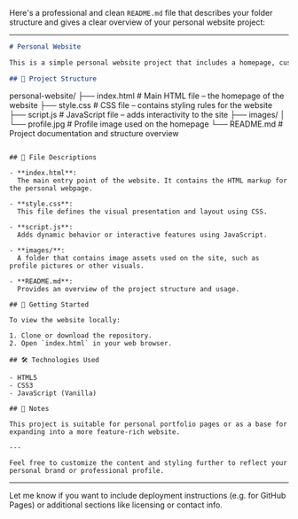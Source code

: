 Here's a professional and clean `README.md` file that describes your folder structure and gives a clear overview of your personal website project:

---

```markdown
# Personal Website

This is a simple personal website project that includes a homepage, custom styling, and interactivity using JavaScript. Below is the project folder structure and a brief explanation of each component.

## 📁 Project Structure

```

personal-website/
├── index.html        # Main HTML file – the homepage of the website
├── style.css         # CSS file – contains styling rules for the website
├── script.js         # JavaScript file – adds interactivity to the site
├── images/
│   └── profile.jpg   # Profile image used on the homepage
└── README.md         # Project documentation and structure overview

```

## 📄 File Descriptions

- **index.html**:  
  The main entry point of the website. It contains the HTML markup for the personal webpage.

- **style.css**:  
  This file defines the visual presentation and layout using CSS.

- **script.js**:  
  Adds dynamic behavior or interactive features using JavaScript.

- **images/**:  
  A folder that contains image assets used on the site, such as profile pictures or other visuals.

- **README.md**:  
  Provides an overview of the project structure and usage.

## 🚀 Getting Started

To view the website locally:

1. Clone or download the repository.
2. Open `index.html` in your web browser.

## 🛠️ Technologies Used

- HTML5
- CSS3
- JavaScript (Vanilla)

## 📌 Notes

This project is suitable for personal portfolio pages or as a base for expanding into a more feature-rich website.

---

Feel free to customize the content and styling further to reflect your personal brand or professional profile.
```

---

Let me know if you want to include deployment instructions (e.g. for GitHub Pages) or additional sections like licensing or contact info.
